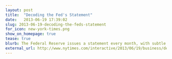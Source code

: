 ```yaml
---
layout: post
title:  "Decoding the Fed's Statement"
date:   2013-06-19 17:39:02
slug: 2013-06-19-decoding-the-feds-statement
for_icon: new-york-times.png
show_on_homepage: true
tease: true
blurb: The Federal Reserve issues a statement every month, with subtle changes in the language. We built a unix diff-esque tool to explore what changed.
external_url: http://www.nytimes.com/interactive/2013/06/19/business/decoding-the-feds-statement.html
---
```


